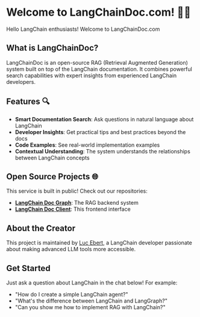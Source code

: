 # Welcome to LangChainDoc.com! 🦜🔗

Hello LangChain enthusiasts! Welcome to LangChainDoc.com 

## What is LangChainDoc?

LangChainDoc is an open-source RAG (Retrieval Augmented Generation) system built on top of the LangChain documentation. It combines powerful search capabilities with expert insights from experienced LangChain developers.

## Features 🔍

- **Smart Documentation Search**: Ask questions in natural language about LangChain
- **Developer Insights**: Get practical tips and best practices beyond the docs
- **Code Examples**: See real-world implementation examples
- **Contextual Understanding**: The system understands the relationships between LangChain concepts

## Open Source Projects 🌐

This service is built in public! Check out our repositories:

- **[LangChain Doc Graph](https://github.com/lucebert/langchain-doc-graph)**: The RAG backend system
- **[LangChain Doc Client](https://github.com/lucebert/langchain-doc-client)**: This frontend interface

## About the Creator

This project is maintained by [Luc Ebert](https://www.linkedin.com/in/luc-ebert/), a LangChain developer passionate about making advanced LLM tools more accessible.

## Get Started

Just ask a question about LangChain in the chat below! For example:
- "How do I create a simple LangChain agent?"
- "What's the difference between LangChain and LangGraph?"
- "Can you show me how to implement RAG with LangChain?"

